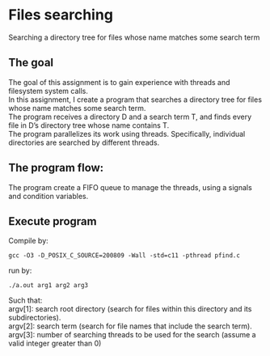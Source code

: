 # Files searching
Searching a directory tree for files whose name matches some search term
## The goal
The goal of this assignment is to gain experience with threads and filesystem system calls. \
In this assignment, I create a program that searches a directory tree for files whose name matches
some search term. \
The program receives a directory D and a search term T, and finds every file in D’s directory tree whose name contains T.\
The program parallelizes its work using threads.
Specifically, individual directories are searched by different threads.

## The program flow:
The program create a FIFO queue to manage the threads, using a signals and condition variables.
## Execute program
Compile by: 
```
gcc -O3 -D_POSIX_C_SOURCE=200809 -Wall -std=c11 -pthread pfind.c
```
run by:
```
./a.out arg1 arg2 arg3 
```
Such that:\
argv[1]: search root directory (search for files within this directory and its subdirectories).\
argv[2]: search term (search for file names that include the search term).\
argv[3]: number of searching threads to be used for the search (assume a valid integer greater than 0)

